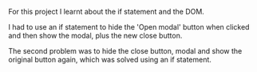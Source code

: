 For this project I learnt about the if statement and the DOM.

I had to use an if statement to hide the 'Open modal' button when clicked and then show the modal, plus the new close button.

The second problem was to hide the close button, modal and show the original button again, which was solved using an if statement. 
